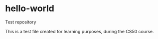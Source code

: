 # hello-world
Test repository

This is a test file created for learning purposes, during the CS50 course. 
